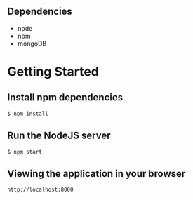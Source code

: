 ## Dependencies
- node
- npm
- mongoDB

# Getting Started
## Install npm dependencies
```sh
$ npm install
```
## Run the NodeJS server
```sh
$ npm start
```
## Viewing the application in your browser
`http://localhost:8000`
